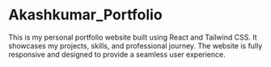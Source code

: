 # Akashkumar_Portfolio
This is my personal portfolio website built using React and Tailwind CSS. It showcases my projects, skills, and professional journey. The website is fully responsive and designed to provide a seamless user experience.
